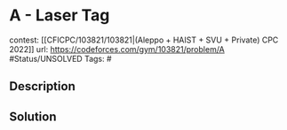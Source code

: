# A - Laser Tag

contest: [[CFICPC/103821/103821|(Aleppo + HAIST + SVU + Private) CPC 2022]]
url: https://codeforces.com/gym/103821/problem/A
#Status/UNSOLVED
Tags: #

## Description

## Solution

